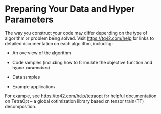 # Preparing Your Data and Hyper Parameters

The way you construct your code may differ depending on the type of algorithm or problem being solved. Visit https://tq42.com/help for links to detailed documentation on each algorithm, including:

- An overview of the algorithm

- Code samples (including how to formulate the objective function and hyper parameters)

- Data samples

- Example applications 

For example, see https://tq42.com/help/tetraopt for helpful documentation on TetraOpt – a global optimization library based on tensor train (TT) decomposition.